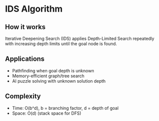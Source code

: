 # IDS Algorithm

## How it works
Iterative Deepening Search (IDS) applies Depth-Limited Search repeatedly with increasing depth limits until the goal node is found.

## Applications
- Pathfinding when goal depth is unknown
- Memory-efficient graph/tree search
- AI puzzle solving with unknown solution depth

## Complexity
- Time: O(b^d), b = branching factor, d = depth of goal
- Space: O(d) (stack space for DFS)

